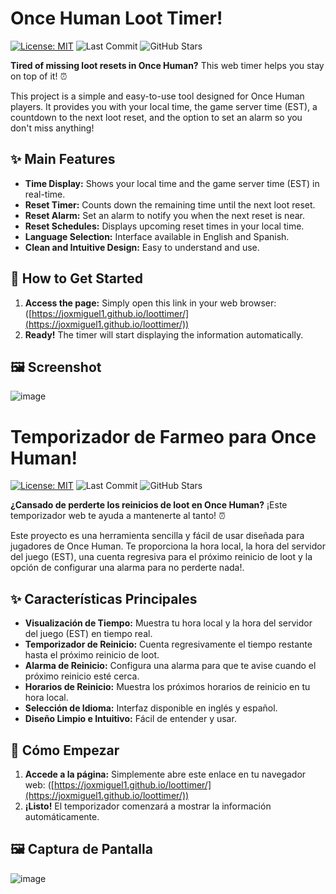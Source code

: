 # Once Human Loot Timer!

[![License: MIT](https://img.shields.io/badge/License-MIT-yellow.svg)](https://opensource.org/licenses/MIT)
![Last Commit](https://img.shields.io/github/last-commit/joxmiguel1)
![GitHub Stars](https://img.shields.io/github/stars/joxmiguel1/loottimer?style=social)

**Tired of missing loot resets in Once Human?** This web timer helps you stay on top of it! ⏰

This project is a simple and easy-to-use tool designed for Once Human players. It provides you with your local time, the game server time (EST), a countdown to the next loot reset, and the option to set an alarm so you don't miss anything!

## ✨ Main Features

* **Time Display:** Shows your local time and the game server time (EST) in real-time.
* **Reset Timer:** Counts down the remaining time until the next loot reset.
* **Reset Alarm:** Set an alarm to notify you when the next reset is near.
* **Reset Schedules:** Displays upcoming reset times in your local time.
* **Language Selection:** Interface available in English and Spanish.
* **Clean and Intuitive Design:** Easy to understand and use.

## 🚀 How to Get Started

1.  **Access the page:** Simply open this link in your web browser: ([https://joxmiguel1.github.io/loottimer/](https://joxmiguel1.github.io/loottimer/))
2.  **Ready!** The timer will start displaying the information automatically.

## 🖼️ Screenshot
![image](https://github.com/user-attachments/assets/dd6a18dd-1439-4309-9d34-684633b4cfb7)


# Temporizador de Farmeo para Once Human!

[![License: MIT](https://img.shields.io/badge/License-MIT-yellow.svg)](https://opensource.org/licenses/MIT)
![Last Commit](https://img.shields.io/github/last-commit/joxmiguel1)
![GitHub Stars](https://img.shields.io/github/stars/joxmiguel1/loottimer?style=social)

**¿Cansado de perderte los reinicios de loot en Once Human?** ¡Este temporizador web te ayuda a mantenerte al tanto! ⏰

Este proyecto es una herramienta sencilla y fácil de usar diseñada para jugadores de Once Human. Te proporciona la hora local, la hora del servidor del juego (EST), una cuenta regresiva para el próximo reinicio de loot y la opción de configurar una alarma para no perderte nada!.

## ✨ Características Principales

* **Visualización de Tiempo:** Muestra tu hora local y la hora del servidor del juego (EST) en tiempo real.
* **Temporizador de Reinicio:** Cuenta regresivamente el tiempo restante hasta el próximo reinicio de loot.
* **Alarma de Reinicio:** Configura una alarma para que te avise cuando el próximo reinicio esté cerca.
* **Horarios de Reinicio:** Muestra los próximos horarios de reinicio en tu hora local.
* **Selección de Idioma:** Interfaz disponible en inglés y español.
* **Diseño Limpio e Intuitivo:** Fácil de entender y usar.

## 🚀 Cómo Empezar

1.  **Accede a la página:** Simplemente abre este enlace en tu navegador web: ([https://joxmiguel1.github.io/loottimer/](https://joxmiguel1.github.io/loottimer/))
2.  **¡Listo!** El temporizador comenzará a mostrar la información automáticamente.

## 🖼️ Captura de Pantalla 

![image](https://github.com/user-attachments/assets/eefc5902-6d90-4c4f-816f-4671f0b81d02)


